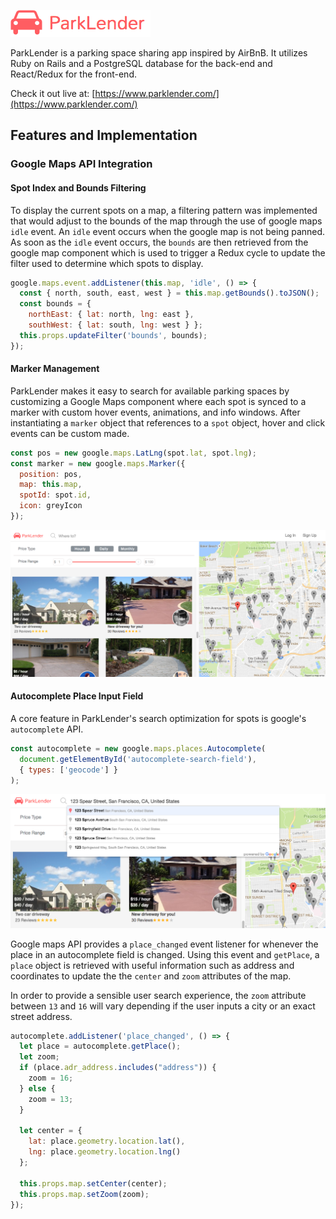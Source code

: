 ![logo](./docs/color-logo.png)

ParkLender is a parking space sharing app inspired by AirBnB. It utilizes Ruby on Rails and a PostgreSQL database for the back-end and React/Redux for the front-end.

Check it out live at: [https://www.parklender.com/](https://www.parklender.com/)

## Features and Implementation

### Google Maps API Integration

#### Spot Index and Bounds Filtering

To display the current spots on a map, a filtering pattern was implemented that would adjust to the bounds of the map through the use of google maps `idle` event. An `idle` event occurs when the google map is not being panned. As soon as the `idle` event occurs, the `bounds` are then retrieved from the google map component which is used to trigger a Redux cycle to update the filter used to determine which spots to display.

```javascript
google.maps.event.addListener(this.map, 'idle', () => {
  const { north, south, east, west } = this.map.getBounds().toJSON();
  const bounds = {
    northEast: { lat: north, lng: east },
    southWest: { lat: south, lng: west } };
  this.props.updateFilter('bounds', bounds);
});
```

#### Marker Management

ParkLender makes it easy to search for available parking spaces by customizing a Google Maps component where each spot is synced to a marker with custom hover events, animations, and info windows. After instantiating a `marker` object that references to a `spot` object, hover and click events can be custom made.

```javascript
const pos = new google.maps.LatLng(spot.lat, spot.lng);
const marker = new google.maps.Marker({
  position: pos,
  map: this.map,
  spotId: spot.id,
  icon: greyIcon
});
```
![map](./docs/map.png)

#### Autocomplete Place Input Field

A core feature in ParkLender's search optimization for spots is google's `autocomplete` API.

 ```javascript
 const autocomplete = new google.maps.places.Autocomplete(
   document.getElementById('autocomplete-search-field'),
   { types: ['geocode'] }
 );
 ```

 ![autocomplete](./docs/autocomplete.png)

 Google maps API provides a `place_changed` event listener for whenever the place in an autocomplete field is changed. Using this event and `getPlace`, a `place` object is retrieved with useful information such as address and coordinates to update the the `center` and `zoom` attributes of the map.

 In order to provide a sensible user search experience, the `zoom` attribute between `13` and `16` will vary depending if the user inputs a city or an exact street address.

```javascript
autocomplete.addListener('place_changed', () => {
  let place = autocomplete.getPlace();
  let zoom;
  if (place.adr_address.includes("address")) {
    zoom = 16;
  } else {
    zoom = 13;
  }

  let center = {
    lat: place.geometry.location.lat(),
    lng: place.geometry.location.lng()
  };

  this.props.map.setCenter(center);
  this.props.map.setZoom(zoom);
});
```
